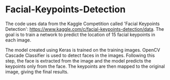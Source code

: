 # Facial-Keypoints-Detection
The code uses data from the Kaggle Competition called 'Facial Keypoints Detection': https://www.kaggle.com/c/facial-keypoints-detection/data. The goal is to train a network to predict the location of 15 facial keypoints in each image.

The model created using Keras is trained on the training images. OpenCV Cascade Classifier is used to detect faces in the images. Following this step, the face is extracted from the image and the model predicts the keypoints only from the face. The keypoints are then mapped to the original image, giving the final results.
